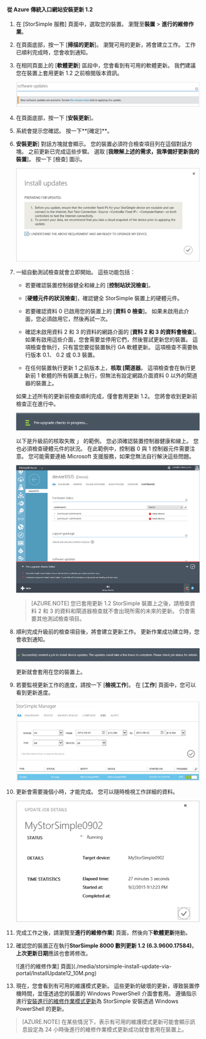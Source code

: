 <!--author=SharS last changed: 01/15/2016-->

#### <a name="to-install-update-12-from-the-azure-classic-portal"></a>從 Azure 傳統入口網站安裝更新 1.2

1. 在 [StorSimple 服務] 頁面中，選取您的裝置。 瀏覽至**裝置** > **進行的維修作業**。

2. 在頁面底部，按一下 [**掃描的更新**]。 瀏覽可用的更新，將會建立工作。 工作已順利完成時，您會收到通知。

3. 在相同頁面上的 [**軟體更新**] 區段中，您會看到有可用的軟體更新。 我們建議您在裝置上套用更新 1.2 之前檢閱版本資訊。

    ![安裝軟體更新](./media/storsimple-install-update-via-portal/InstallUpdate12_11M.png)

4. 在頁面底部，按一下 [**安裝更新**]。

5. 系統會提示您確認。 按一下**[確定]**。

6. **安裝更新**] 對話方塊就會顯示。 您的裝置必須符合檢查項目列在這個對話方塊。 之前更新已完成這些步驟。 選取 [**我瞭解上述的需求，我準備好更新我的裝置**]。 按一下 [檢查] 圖示。

    ![確認訊息](./media/storsimple-install-update-via-portal/InstallUpdate12_2M.png)

7. 一組自動測試檢查就會立即開始。 這些功能包括︰

    - 若要確認裝置控制器健全和線上的 [**控制站狀況檢查**]。
    
    - [**硬體元件的狀況檢查**]，確認健全 StorSimple 裝置上的硬體元件。
    
    - 若要確認資料 0 已啟用您的裝置上的 [**資料 0 檢查**]。 如果未啟用此介面，您必須啟用它，然後再試一次。
    
    - 確認未啟用資料 2 和 3 的資料的網路介面的 [**資料 2 和 3 的資料會檢查**]。 如果有啟用這些介面，您會需要並停用它們，然後嘗試更新您的裝置。 這項檢查會執行，只有當您要從裝置執行 GA 軟體更新。 這項檢查不需要執行版本 0.1、 0.2 或 0.3 裝置。
    
    - 在任何裝置執行更新 1 之前版本上，**核取 [閘道器**。 這項檢查會在執行更新前 1 軟體的所有裝置上執行，但無法有設定網路介面資料 0 以外的閘道器的裝置上。
 
    如果上述所有的更新前檢查順利完成，僅會套用更新 1.2。 您將會收到更新前檢查正在進行中。
  
    ![預先核取通知](./media/storsimple-install-update-via-portal/InstallUpdate12_3M.png)

    以下是升級前的核取失敗 」 的範例。 您必須確認裝置控制器健康和線上。 您也必須檢查硬體元件的狀況。 在此範例中，控制器 0 與 1 控制器元件需要注意。 您可能需要連絡 Microsoft 支援服務，如果您無法自行解決這些問題。

     ![測試檢查失敗](./media/storsimple-install-update-via-portal/HCS_PreUpgradeChecksFailed-include.png)

    > [AZURE.NOTE] 您已套用更新 1.2 StorSimple 裝置上之後，請檢查資料 2 和 3 的資料和閘道器檢查就不會出現所需的未來的更新。 仍會需要其他測試檢查項目。


8. 順利完成升級前的檢查項目後，將會建立更新工作。 更新作業成功建立時，您會收到通知。
 
    ![建立更新工作](./media/storsimple-install-update-via-portal/InstallUpdate12_44M.png)

    更新就會套用在您的裝置上。
 
9. 若要監視更新工作的進度，請按一下 [**檢視工作**]。 在 [**工作**] 頁面中，您可以看到更新進度。 

    ![更新工作進度](./media/storsimple-install-update-via-portal/InstallUpdate12_5M.png)

10. 更新會需要幾個小時，才能完成。 您可以隨時檢視工作詳細的資料。

    ![更新工作詳細資料](./media/storsimple-install-update-via-portal/InstallUpdate12_6M.png)

11. 完成工作之後，請瀏覽至**進行的維修作業**] 頁面，然後向下**軟體更新**捲動。

12. 確認您的裝置正在執行**StorSimple 8000 數列更新 1.2 (6.3.9600.17584)**。 **上次更新日期**應該也會將修改。

    ![進行的維修作業] 頁面](./media/storsimple-install-update-via-portal/InstallUpdate12_10M.png)

13. 現在，您會看到有可用的維護模式更新。 這些更新的破壞的更新，導致裝置停機時間，並僅透過您的裝置的 Windows PowerShell 介面會套用。 遵循指示進行[安裝進行的維修作業模式更新](storsimple-update-device.md#install-maintenance-mode-updates-via-windows-powershell-for-storsimple)為 StorSimple 安裝透過 Windows PowerShell 的更新。

> [AZURE.NOTE] 在某些情況下，表示有可用的維護模式更新可能會顯示訊息設定為 24 小時後進行的維修作業模式更新成功就會套用在裝置上。  


